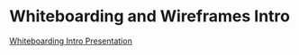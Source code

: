 # Whiteboarding and Wireframes Intro

[Whiteboarding Intro Presentation](https://docs.google.com/presentation/d/1sifqG2iCJpEIlqknoPVqWy8ZJJ56aSAkS94jU2mhb20/edit?usp=sharing)
